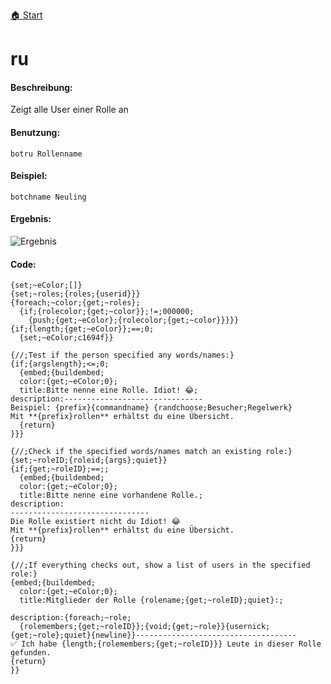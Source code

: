 [🏠 Start](https://jeanluc2305.github.io/Discord/)

# ru

#### Beschreibung:

Zeigt alle User einer Rolle an

#### Benutzung:

`botru Rollenname`

#### Beispiel:

`botchname Neuling`

#### Ergebnis:

![Ergebnis](https://dub01pap001files.storage.live.com/y4meoaiTVUYjQX6PA8h4HzpB8RtoX4MYyRTSc5snR3hfJZRaoT7VpD3xlH-cKnDriZ2dKsovoHIfXRsl44ufPBK5O8eO9w5e5rjZJwqrGWBei_sfKsKVRNUj5T43wvdZsib2yLs9DcjYj923L8mlTqnXnD0ZhpJ6YtDso4KaLm29jQMNtPXVg1RzTuYCMxBnQIo?width=358&height=469&cropmode=none)

#### Code:

```
{set;~eColor;[]}
{set;~roles;{roles;{userid}}}
{foreach;~color;{get;~roles};
  {if;{rolecolor;{get;~color}};!=;000000;
    {push;{get;~eColor};{rolecolor;{get;~color}}}}}
{if;{length;{get;~eColor}};==;0;
  {set;~eColor;c1694f}}

{//;Test if the person specified any words/names:}
{if;{argslength};<=;0;
  {embed;{buildembed;
  color:{get;~eColor;0};
  title:Bitte nenne eine Rolle. Idiot! 😂;
description:-------------------------------
Beispiel: {prefix}{commandname} {randchoose;Besucher;Regelwerk}
Mit **{prefix}rollen** erhältst du eine Übersicht.
  {return}
}}}

{//;Check if the specified words/names match an existing role:}
{set;~roleID;{roleid;{args};quiet}}
{if;{get;~roleID};==;;
  {embed;{buildembed;
  color:{get;~eColor;0};
  title:Bitte nenne eine vorhandene Rolle.;
description:
-------------------------------
Die Rolle existiert nicht du Idiot! 😂
Mit **{prefix}rollen** erhältst du eine Übersicht.
{return}
}}}

{//;If everything checks out, show a list of users in the specified role:}
{embed;{buildembed;
  color:{get;~eColor;0};
  title:Mitglieder der Rolle {rolename;{get;~roleID};quiet}:;

description:{foreach;~role;
  {rolemembers;{get;~roleID}};{void;{get;~role}}{usernick;{get;~role};quiet}{newline}}------------------------------------
✅ Ich habe {length;{rolemembers;{get;~roleID}}} Leute in dieser Rolle gefunden.
{return}
}}
```
